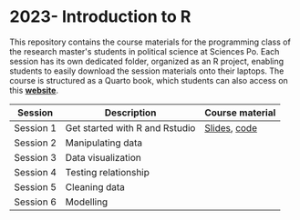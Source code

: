 # 2023- Introduction to R

This repository contains the course materials for the programming class of the research master's students in political science at Sciences Po. Each session has its own dedicated folder, organized as an R project, enabling students to easily download the session materials onto their laptops. The course is structured as a Quarto book, which students can also access on this [**website**](https://malo-jn.quarto.pub/introduction-to-r/).


| Session | Description | Course material |
|---------|-------------|-------------|
| Session 1 | Get started with R and Rstudio | [Slides](https://malo-jn.quarto.pub/introduction-to-r_slides1/#/section), [code](https://github.com/malojan/intro_r/tree/main/session1) |
| Session 2 | Manipulating data |  |
| Session 3 | Data visualization |  |
| Session 4 | Testing relationship |  |
| Session 5 | Cleaning data | |
| Session 6 | Modelling |  |

